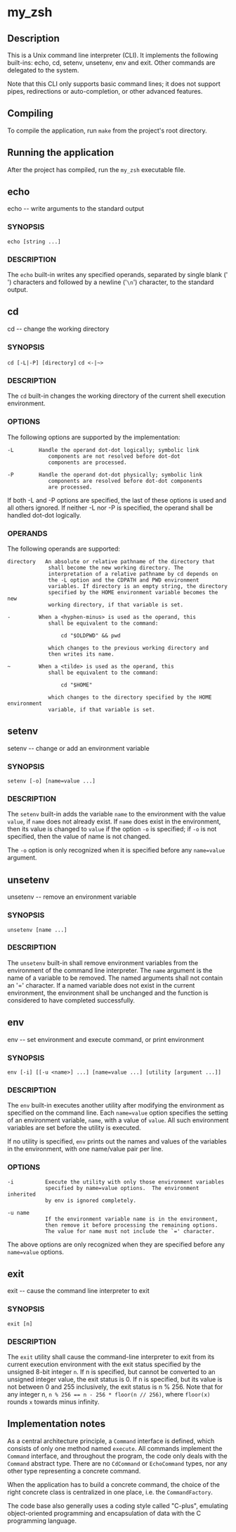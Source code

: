 # my_zsh

## Description

This is a Unix command line interpreter (CLI). It implements the following built-ins: echo, cd, setenv, unsetenv, env and exit. Other commands are delegated to the system.

Note that this CLI only supports basic command lines; it does not support pipes, redirections or auto-completion, or other advanced features.

## Compiling

To compile the application, run `make` from the project's root directory.

## Running the application

After the project has compiled, run the `my_zsh` executable file.

## echo

echo -- write arguments to the standard output

### SYNOPSIS

`echo [string ...]`

### DESCRIPTION

The `echo` built-in writes any specified operands, separated by single blank ('` `') characters and followed by a  newline ('`\n`') character, to the standard output.

## cd

cd -- change the working directory

### SYNOPSIS

`cd [-L|-P] [directory]`
`cd <-|~>`

### DESCRIPTION

The `cd` built-in changes the working directory of the current shell execution environment.

### OPTIONS

The following options are supported by the implementation:

    -L        Handle the operand dot-dot logically; symbolic link
                 components are not resolved before dot-dot
                 components are processed.

    -P        Handle the operand dot-dot physically; symbolic link
                 components are resolved before dot-dot components
                 are processed.

If both -L and -P options are specified, the last of these options is used and all others ignored. If neither -L nor -P is specified, the operand shall be handled dot-dot logically.

### OPERANDS

The following operands are supported:

    directory   An absolute or relative pathname of the directory that
                 shall become the new working directory. The
                 interpretation of a relative pathname by cd depends on
                 the -L option and the CDPATH and PWD environment
                 variables. If directory is an empty string, the directory
                 specified by the HOME environment variable becomes the new
                 working directory, if that variable is set.

    -         When a <hyphen-minus> is used as the operand, this
                 shall be equivalent to the command:

                     cd "$OLDPWD" && pwd

                 which changes to the previous working directory and
                 then writes its name.

    ~         When a <tilde> is used as the operand, this
                 shall be equivalent to the command:

                     cd "$HOME"

                 which changes to the directory specified by the HOME environment
                 variable, if that variable is set.

## setenv

setenv -- change or add an environment variable

### SYNOPSIS

`setenv [-o] [name=value ...]` 

### DESCRIPTION

The `setenv` built-in adds the variable `name` to the environment with the value `value`, if `name` does not already exist.  If `name` does exist in the environment, then its value is changed to `value` if the option `-o` is specified; if `-o` is not specified, then the value of name is not changed.

The `-o` option is only recognized when it is specified before any `name=value` argument.

## unsetenv

unsetenv -- remove an environment variable

### SYNOPSIS

`unsetenv [name ...]`

### DESCRIPTION

The `unsetenv` built-in shall remove environment variables from the environment of the command line interpreter. The `name` argument is the name of a variable to be removed. The named arguments shall not contain an '=' character. If a named variable does not exist in the current environment, the environment shall be unchanged and the function is considered to have completed successfully.

## env

env -- set environment and execute command, or print environment

### SYNOPSIS

`env [-i] [[-u <name>] ...] [name=value ...] [utility [argument ...]]`

### DESCRIPTION

The `env` built-in executes another utility after modifying the environment as specified on the command line.  Each `name=value` option specifies the setting of an environment variable, `name`, with a value of `value`.  All such environment variables are set before the utility is executed.

If no utility is specified, `env` prints out the names and values of the variables in the environment, with one name/value pair per line.

### OPTIONS

    -i          Execute the utility with only those environment variables
                specified by name=value options.  The environment inherited
                by env is ignored completely.

    -u name
                If the environment variable name is in the environment,
                then remove it before processing the remaining options. 
                The value for name must not include the `=' character.

The above options are only recognized when they are specified before any `name=value` options.

## exit

exit -- cause the command line interpreter to exit

### SYNOPSIS

`exit [n]`

### DESCRIPTION

The `exit` utility shall cause the command-line interpreter to exit from its current execution environment with the exit status specified by the unsigned 8-bit integer `n`. If n is specified, but cannot be converted to an unsigned integer value, the exit status is 0. If n is specified, but its value is not between 0 and 255 inclusively, the exit status is n % 256. Note that for any integer n, `n % 256 == n - 256 * floor(n // 256)`, where `floor(x)` rounds `x` towards minus infinity.

## Implementation notes

As a central architecture principle, a `Command` interface is defined, which consists of only one method named `execute`. All commands implement the `Command` interface, and throughout the program, the code only deals with the `Command` abstract type. There are no `CdCommand` or `EchoCommand` types, nor any other type representing a concrete command.

When the application has to build a concrete command, the choice of the right concrete class is centralized in one place, i.e. the `CommandFactory`.

The code base also generally uses a coding style called "C-plus", emulating object-oriented programming and encapsulation of data with the C programming language.
